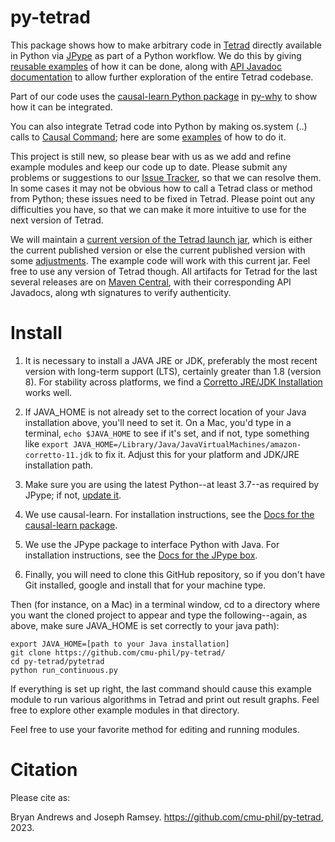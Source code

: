 
# py-tetrad

This package shows how to make arbitrary code in [Tetrad](https://github.com/cmu-phil/tetrad) directly available in Python via [JPype](https://github.com/jpype-project/jpype) as part of a Python workflow. We do this by giving [reusable examples](https://github.com/cmu-phil/py-tetrad/tree/main/pytetrad) of how it can be done, along with [API Javadoc documentation](https://www.phil.cmu.edu/tetrad-javadocs/7.3.0/lib/) to allow further exploration of the entire Tetrad codebase.

Part of our code uses the [causal-learn Python package](https://github.com/py-why/causal-learn) in [py-why](https://github.com/py-why) to show how it can be integrated.

You can also integrate Tetrad code into Python by making os.system (..) calls to [Causal Command](https://github.com/bd2kccd/causal-cmd); here are some [examples](https://github.com/cmu-phil/algocompy/blob/main/old/causalcmd/tetrad_cmd_algs.py) of how to do it.

This project is still new, so please bear with us as we add and refine example modules and keep our code up to date. Please submit any problems or suggestions to our [Issue Tracker](https://github.com/cmu-phil/py-tetrad/issues), so that we can resolve them. In some cases it may not be obvious how to call a Tetrad class or method from Python; these issues need to be fixed in Tetrad. Please point out any difficulties you have, so that we can make it more intuitive to use for the next version of Tetrad.

We will maintain a [current version of the Tetrad launch jar](https://github.com/cmu-phil/py-tetrad/tree/main/pytetrad/resources), which is either the current published version or else the current published version with some [adjustments](https://github.com/cmu-phil/tetrad/wiki/Forthcoming-fixes). The example code will work with this current jar. Feel free to use any version of Tetrad though. All artifacts for Tetrad for the last several releases are on [Maven Central](https://s01.oss.sonatype.org/content/repositories/releases/io/github/cmu-phil/), with their corresponding API Javadocs, along wth signatures to verify authenticity.

# Install

1. It is necessary to install a JAVA JRE or JDK, preferably the most recent version with long-term support (LTS), certainly greater than 1.8 (version 8). For stability across platforms, we find a [Corretto JRE/JDK Installation](https://aws.amazon.com/corretto/?filtered-posts.sort-by=item.additionalFields.createdDate&filtered-posts.sort-order=desc) works well. 

1. If JAVA_HOME is not already set to the correct location of your Java installation above, you'll need to set it. On a Mac, you'd type in a terminal, `echo $JAVA_HOME` to see if it's set, and if not, type something like `export JAVA_HOME=/Library/Java/JavaVirtualMachines/amazon-corretto-11.jdk` to fix it. Adjust this for your platform and JDK/JRE installation path.

1. Make sure you are using the latest Python--at least 3.7--as required by JPype; if not, [update it](https://www.pythoncentral.io/how-to-update-python/). 

1. We use causal-learn. For installation instructions, see the [Docs for the causal-learn package](https://causal-learn.readthedocs.io/en/latest/).

1. We use the JPype package to interface Python with Java. For installation instructions, see the [Docs for the JPype box](https://jpype.readthedocs.io/en/latest/).

1. Finally, you will need to clone this GitHub repository, so if you don't have Git installed, google and install that for your machine type.

Then (for instance, on a Mac) in a terminal window, cd to a directory where you want the cloned project to appear and type the following--again, as above, make sure JAVA_HOME is set correctly to your java path):
    
```   
export JAVA_HOME=[path to your Java installation]
git clone https://github.com/cmu-phil/py-tetrad/
cd py-tetrad/pytetrad
python run_continuous.py
```

If everything is set up right, the last command should cause this example module to run various algorithms in Tetrad and print out result graphs. Feel free to explore other example modules in that directory.

Feel free to use your favorite method for editing and running modules.

# Citation

Please cite as: 

Bryan Andrews and Joseph Ramsey. https://github.com/cmu-phil/py-tetrad, 2023.
